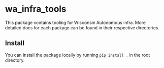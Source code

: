 # wa_infra_tools
This package contains tooling for Wisconsin Autonomous infra. More detailed docs for each package can be found in their respective directories.

## Install
You can install the package locally by running `pip install .` in the root directory.
